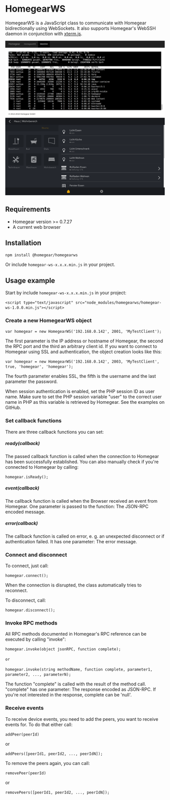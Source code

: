 # HomegearWS

HomegearWS is a JavaScript class to communicate with Homegear bidirectionally using WebSockets. It also supports Homegear's WebSSH daemon in conjunction with [xterm.js](https://xtermjs.org/).

![HomegearWS in combination with xterm.js as a Homegear WebSSH client](https://github.com/Homegear/HomegearWS/raw/master/webssh-screenshot.png "HomegearWS in combination with xterm.js as a Homegear WebSSH client")
![You can use HomegearWS to implement UIs for Homegear](https://github.com/Homegear/HomegearWS/raw/master/ui-screenshot.png "You can use HomegearWS to implement UIs for Homegear")

## Requirements

* Homegear version >= 0.7.27
* A current web browser

## Installation

```
npm install @homegear/homegearws
```

Or include `homegear-ws-x.x.x.min.js` in your project.

## Usage example

Start by include `homegear-ws-x.x.x.min.js` in your project:

```
<script type="text/javascript" src="node_modules/homegearws/homegear-ws-1.0.0.min.js"></script>
```

### Create a new HomegearWS object

```
var homegear = new HomegearWS('192.168.0.142', 2001, 'MyTestClient');
```

The first parameter is the IP address or hostname of Homegear, the second the RPC port and the third an arbitrary client id.
If you want to connect to Homegear using SSL and authentication, the object creation looks like this:

```
var homegear = new HomegearWS('192.168.0.142', 2003, 'MyTestClient', true, 'homegear', 'homegear');
```

The fourth parameter enables SSL, the fifth is the username and the last parameter the password.

When session authentication is enabled, set the PHP session ID as user name. Make sure to set the PHP session variable "user" to the correct user name in PHP as this variable is retrieved by Homegear. See the examples on GitHub.

### Set callback functions

There are three callback functions you can set:

##### ready(callback)

The passed callback function is called when the connection to Homegear has been successfully established. You can also manually check if you're connected to Homegear by calling:

```
homegear.isReady();
```

##### event(callback)

The callback function is called when the Browser received an event from Homegear. One parameter is passed to the function: The JSON-RPC encoded message.

##### error(callback)

The callback function is called on error, e. g. an unexpected disconnect or if authentication failed. It has one parameter: The error message.

### Connect and disconnect

To connect, just call:

```
homegear.connect();
```

When the connection is disrupted, the class automatically tries to reconnect.

To disconnect, call:

```
homegear.disconnect();
```

### Invoke RPC methods

All RPC methods documented in Homegear's RPC reference can be executed by calling "invoke":

```
homegear.invoke(object jsonRPC, function complete);

or

homegear.invoke(string methodName, function complete, parameter1, parameter2, ..., parameterN);
```

The function "complete" is called with the result of the method call. "complete" has one parameter: The response encoded as JSON-RPC. If you're not interested in the response, complete can be 'null'.

### Receive events

To receive device events, you need to add the peers, you want to receive events for. To do that either call:

```
addPeer(peerId)
```

or

```
addPeers([peerId1, peerId2, ..., peerIdN]);
```

To remove the peers again, you can call:

```
removePeer(peerId)
```

or

```
removePeers([peerId1, peerId2, ..., peerIdN]);
```
